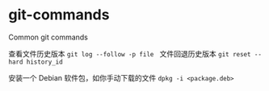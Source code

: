 # git-commands
Common git commands

查看文件历史版本
`git log --follow -p file`
  
文件回退历史版本
`git reset --hard history_id`

安装一个 Debian 软件包，如你手动下载的文件
`dpkg -i <package.deb>`
